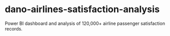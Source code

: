 # dano-airlines-satisfaction-analysis
Power BI dashboard and analysis of 120,000+ airline passenger satisfaction records.
